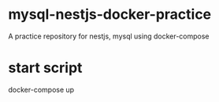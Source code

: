 # mysql-nestjs-docker-practice
A practice repository for nestjs, mysql using docker-compose

# start script
docker-compose up

